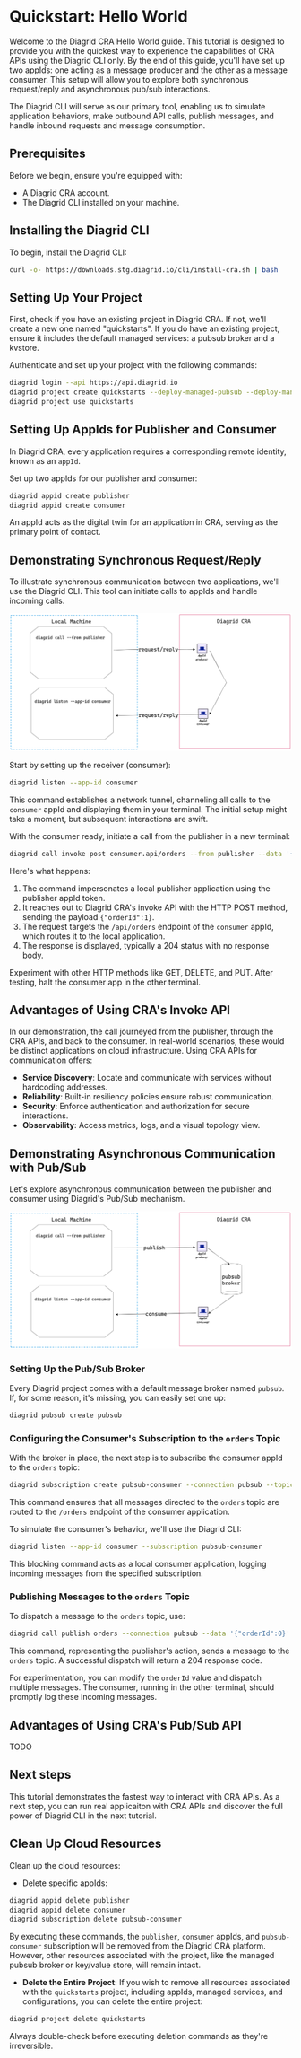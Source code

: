# Quickstart: Hello World

Welcome to the Diagrid CRA Hello World guide. This tutorial is designed to provide you with the quickest way to experience the capabilities of CRA APIs using the Diagrid CLI only. By the end of this guide, you'll have set up two appIds: one acting as a message producer and the other as a message consumer. This setup will allow you to explore both synchronous request/reply and asynchronous pub/sub interactions.

The Diagrid CLI will serve as our primary tool, enabling us to simulate application behaviors, make outbound API calls, publish messages, and handle inbound requests and message consumption.

## Prerequisites

Before we begin, ensure you're equipped with:

- A Diagrid CRA account.
- The Diagrid CLI installed on your machine.

## Installing the Diagrid CLI

To begin, install the Diagrid CLI:

```bash
curl -o- https://downloads.stg.diagrid.io/cli/install-cra.sh | bash
```

## Setting Up Your Project

First, check if you have an existing project in Diagrid CRA. If not, we'll create a new one named "quickstarts". If you do have an existing project, ensure it includes the default managed services: a pubsub broker and a kvstore.

Authenticate and set up your project with the following commands:

```bash
diagrid login --api https://api.diagrid.io
diagrid project create quickstarts --deploy-managed-pubsub --deploy-managed-kv
diagrid project use quickstarts
```

## Setting Up AppIds for Publisher and Consumer

In Diagrid CRA, every application requires a corresponding remote identity, known as an `appId`.

Set up two appIds for our publisher and consumer:

```bash
diagrid appid create publisher
diagrid appid create consumer
```

An appId acts as the digital twin for an application in CRA, serving as the primary point of contact.

## Demonstrating Synchronous Request/Reply

To illustrate synchronous communication between two applications, we'll use the Diagrid CLI. This tool can initiate calls to appIds and handle incoming calls.

![Request/Reply architecture](request-reply.png)

Start by setting up the receiver (consumer):

```bash
diagrid listen --app-id consumer
```

This command establishes a network tunnel, channeling all calls to the `consumer` appId and displaying them in your terminal. The initial setup might take a moment, but subsequent interactions are swift.

With the consumer ready, initiate a call from the publisher in a new terminal:

```bash
diagrid call invoke post consumer.api/orders --from publisher --data '{"orderId":1}'  
```

Here's what happens:

1. The command impersonates a local publisher application using the publisher appId token.
2. It reaches out to Diagrid CRA's invoke API with the HTTP POST method, sending the payload `{"orderId":1}`.
3. The request targets the `/api/orders` endpoint of the `consumer` appId, which routes it to the local application.
4. The response is displayed, typically a 204 status with no response body.

Experiment with other HTTP methods like GET, DELETE, and PUT. After testing, halt the consumer app in the other terminal.

## Advantages of Using CRA's Invoke API

In our demonstration, the call journeyed from the publisher, through the CRA APIs, and back to the consumer. In real-world scenarios, these would be distinct applications on cloud infrastructure. Using CRA APIs for communication offers:

- **Service Discovery**: Locate and communicate with services without hardcoding addresses.
- **Reliability**: Built-in resiliency policies ensure robust communication.
- **Security**: Enforce authentication and authorization for secure interactions.
- **Observability**: Access metrics, logs, and a visual topology view.

## Demonstrating Asynchronous Communication with Pub/Sub

Let's explore asynchronous communication between the publisher and consumer using Diagrid's Pub/Sub mechanism.

![Pub/Sub architecture](pubsub.png)


### Setting Up the Pub/Sub Broker

Every Diagrid project comes with a default message broker named `pubsub`. If, for some reason, it's missing, you can easily set one up:

```bash
diagrid pubsub create pubsub
```

### Configuring the Consumer's Subscription to the `orders` Topic

With the broker in place, the next step is to subscribe the consumer appId to the `orders` topic:

```bash
diagrid subscription create pubsub-consumer --connection pubsub --topic orders --route /orders --scopes consumer
```

This command ensures that all messages directed to the `orders` topic are routed to the `/orders` endpoint of the consumer application.

To simulate the consumer's behavior, we'll use the Diagrid CLI:

```bash
diagrid listen --app-id consumer --subscription pubsub-consumer
```

This blocking command acts as a local consumer application, logging incoming messages from the specified subscription.

### Publishing Messages to the `orders` Topic

To dispatch a message to the `orders` topic, use:

```bash
diagrid call publish orders --connection pubsub --data '{"orderId":0}' --app-id publisher
```

This command, representing the publisher's action, sends a message to the `orders` topic. A successful dispatch will return a 204 response code.

For experimentation, you can modify the `orderId` value and dispatch multiple messages. The consumer, running in the other terminal, should promptly log these incoming messages.

## Advantages of Using CRA's Pub/Sub API
TODO

## Next steps
This tutorial demonstrates the fastest way to interact with CRA APIs. As a next step, you can run real applicaiton with CRA APIs and discover the full power of Diagrid CLI in the next tutorial.

## Clean Up Cloud Resources
Clean up the cloud resources:

- Delete specific appIds:

```bash
diagrid appid delete publisher 
diagrid appid delete consumer
diagrid subscription delete pubsub-consumer
```

By executing these commands, the `publisher`, `consumer` appIds, and `pubsub-consumer` subscription will be removed from the Diagrid CRA platform. However, other resources associated with the project, like the managed pubsub broker or key/value store, will remain intact.

- **Delete the Entire Project**: If you wish to remove all resources associated with the `quickstarts` project, including appIds, managed services, and configurations, you can delete the entire project:

```bash
diagrid project delete quickstarts
```

Always double-check before executing deletion commands as they're irreversible.
